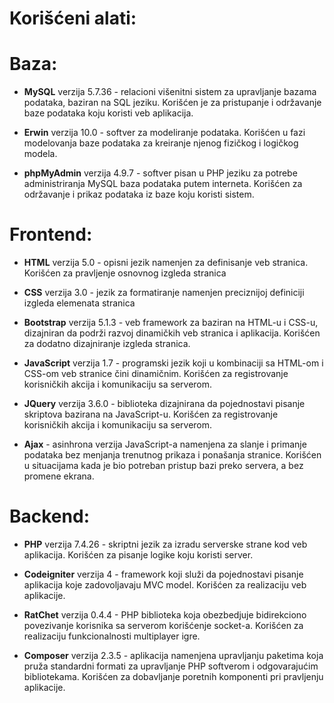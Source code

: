 # Korišćeni alati:

# Baza:
- **MySQL** verzija 5.7.36 - relacioni višenitni sistem za upravljanje bazama podataka, baziran na SQL jeziku. Korišćen je za pristupanje i održavanje baze podataka koju koristi veb aplikacija.

- **Erwin** verzija 10.0 - softver za modeliranje podataka. Korišćen u fazi modelovanja baze podataka za kreiranje njenog fizičkog i logičkog modela.

- **phpMyAdmin** verzija 4.9.7 - softver pisan u PHP jeziku za potrebe administriranja MySQL baza podataka putem interneta. Korišćen za održavanje i prikaz podataka iz baze koju koristi sistem.

# Frontend:
- **HTML** verzija 5.0 - opisni jezik namenjen za definisanje veb stranica. Korišćen za pravljenje osnovnog izgleda stranica

- **CSS** verzija 3.0 - jezik za formatiranje namenjen preciznijoj definiciji izgleda elemenata stranica

- **Bootstrap** verzija 5.1.3 - veb framework za baziran na HTML-u i CSS-u, dizajniran da podrži razvoj dinamičkih veb stranica i aplikacija. Korišćen za dodatno dizajniranje izgleda stranica.

- **JavaScript** verzija 1.7 - programski jezik koji u kombinaciji sa HTML-om i CSS-om veb stranice čini dinamičnim. Korišćen za registrovanje korisničkih akcija i komunikaciju sa serverom.

- **JQuery** verzija 3.6.0 - biblioteka dizajnirana da pojednostavi pisanje skriptova bazirana na JavaScript-u. Korišćen za registrovanje korisničkih akcija i komunikaciju sa serverom.

- **Ajax** - asinhrona verzija JavaScript-a namenjena za slanje i primanje podataka bez menjanja trenutnog prikaza i ponašanja stranice. Korišćen u situacijama kada je bio potreban pristup bazi preko servera, a bez promene ekrana.

# Backend:
- **PHP** verzija 7.4.26 - skriptni jezik za izradu serverske strane kod veb aplikacija. Korišćen za pisanje logike koju koristi server.

- **Codeigniter** verzija 4 - framework koji služi da pojednostavi pisanje aplikacija koje zadovoljavaju MVC model. Korišćen za realizaciju veb aplikacije.

- **RatChet** verzija 0.4.4 - PHP biblioteka koja obezbedjuje bidirekciono povezivanje korisnika sa serverom korišćenje socket-a. Korišćen za realizaciju funkcionalnosti multiplayer igre.

- **Composer** verzija 2.3.5 - aplikacija namenjena upravljanju paketima koja pruža standardni formati za upravljanje PHP softverom i odgovarajućim bibliotekama. Korišćen za dobavljanje poretnih komponenti pri pravljenju aplikacije.